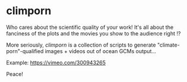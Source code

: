 # climporn

Who cares about the scientific quality of your work! It's all about the fanciness of the plots and the movies you show to the audience right !?

More seriously, *climporn* is a collection of scripts to generate "climate-porn"-qualified images + videos out of ocean GCMs output...

Example: https://vimeo.com/300943265

<!--
In order for *climporn* to work, add the ``climporn/python/python`` directory to your PYTHONPATH environment variable.
In the civilized Unix world, this is done by adding the following line in your ``${HOME}/.bashrc`` or ``${HOME}/.profile``

    export PYTHONPATH=<YOUR_INSTALLATION_PATH>/climporn/python/python:${PYTHONPATH}
-->

Peace!
